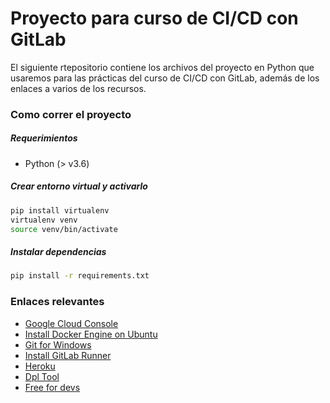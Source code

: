 # Proyecto para curso de CI/CD con GitLab

El siguiente rtepositorio contiene los archivos del proyecto en Python que usaremos para las prácticas del curso de CI/CD con GitLab, además de los enlaces a varios de los recursos.

### Como correr el proyecto

##### Requerimientos

- Python (> v3.6)

##### Crear entorno virtual y activarlo

```bash
pip install virtualenv
virtualenv venv
source venv/bin/activate
```

##### Instalar dependencias

```bash
pip install -r requirements.txt
```

### Enlaces relevantes

- [Google Cloud Console](https://console.cloud.google.com/)
- [Install Docker Engine on Ubuntu](https://docs.docker.com/engine/install/ubuntu/)
- [Git for Windows](https://gitforwindows.org/)
- [Install GitLab Runner](https://docs.gitlab.com/runner/install/)
- [Heroku](https://www.heroku.com/)
- [Dpl Tool](https://github.com/travis-ci/dpl)
- [Free for devs](https://free-for.dev/)